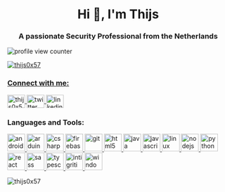 <h1 align="center">Hi 👋, I'm Thijs</h1>
<h3 align="center">A passionate Security Professional from the Netherlands</h3>
<p align="left"> <img src="https://komarev.com/ghpvc/?username=thijs0x57&label=Profile%20views&color=0e75b6&style=flat" alt="profile view counter" />
<p align="left">
    <a href="https://twitter.com/thijs0x57" target="blank"><img src="https://img.shields.io/twitter/follow/thijs0x57?logo=twitter&style=for-the-badge" alt="thijs0x57" />
</p>

<h3 align="left">Connect with me:</h3>
<p align="left">
    <a href="https://dev.to/thijs0x57" target="blank"><img align="center" src="https://cdn.jsdelivr.net/npm/simple-icons@3.0.1/icons/dev-dot-to.svg" alt="thijs0x57" height="30" width="40" />
    </a>
    <a href="https://twitter.com/thijs0x57" target="blank">
        <img align="center" src="https://simpleicons.org/icons/twitter.svg" alt="twitter profile thijs0x57" height="30" width="40" />
    </a>
    <a href="https://linkedin.com/in/thijs-wijnen" target="blank">
        <img align="center" src="https://simpleicons.org/icons/linkedin.svg" alt="linkedin of Thijs" height="30" width="40" />
    </a>
</p>

<h3 align="left">Languages and Tools:</h3>
<p align="left">
    <a href="https://developer.android.com" target="_blank">
        <img src="https://simpleicons.org/icons/androidstudio.svg" alt="android" width="40" height="40" /> </a>
    <a href="https://www.arduino.cc/" target="_blank">
        <img src="https://simpleicons.org/icons/arduino.svg" alt="arduino" width="40" height="40" /> </a>
    <a href="https://www.w3schools.com/cs/" target="_blank">
        <img src="https://simpleicons.org/icons/csharp.svg" alt="csharp" width="40" height="40" /> </a>
    <a href="https://firebase.google.com/" target="_blank">
        <img src="https://simpleicons.org/icons/firebase.svg" alt="firebase" width="40" height="40" /> </a>
    <a href="https://git-scm.com/" target="_blank">
        <img src="https://simpleicons.org/icons/git.svg" alt="git" width="40" height="40" /> </a>
    <a href="https://www.w3.org/html/" target="_blank">
        <img src="https://simpleicons.org/icons/html5.svg" alt="html5" width="40" height="40" /> </a>
    <a href="https://www.java.com" target="_blank">
        <img src="https://simpleicons.org/icons/java.svg" alt="java" width="40" height="40" /> </a>
    <a href="https://developer.mozilla.org/en-US/docs/Web/JavaScript" target="_blank">
        <img src="https://simpleicons.org/icons/javascript.svg" alt="javascript" width="40" height="40" /> </a>
    <a href="https://www.kali.org/" target="_blank">
        <img src="https://simpleicons.org/icons/kalilinux.svg" alt="linux" width="40" height="40" /> </a>
    <a href="https://nodejs.org" target="_blank">
        <img src="https://simpleicons.org/icons/nodedotjs.svg" alt="nodejs" width="40" height="40" /> </a>
    <a href="https://www.python.org" target="_blank">
        <img src="https://simpleicons.org/icons/python.svg" alt="python" width="40" height="40" /> </a>
    <a href="https://reactjs.org/" target="_blank">
        <img src="https://simpleicons.org/icons/react.svg" alt="react" width="40" height="40" /> </a>
    <a href="https://sass-lang.com" target="_blank">
        <img src="https://simpleicons.org/icons/sass.svg" alt="sass" width="40" height="40" /> </a>
    <a href="https://www.typescriptlang.org/" target="_blank">
        <img src="https://simpleicons.org/icons/typescript.svg" alt="typescript" width="40" height="40" /> </a>
    <a href="https://www.intigriti.com" target="_blank">
        <img src="https://simpleicons.org/icons/intigriti.svg" alt="intigriti" width="40" height="40" /> </a>
    <img src="https://simpleicons.org/icons/windowsterminal-009688.svg" alt="windows temrinal" width="40" height="40" /> </a>
    
</p>

<p><img align="center" src="https://github-readme-stats.vercel.app/api/top-langs?username=thijs0x57&show_icons=true&locale=en&layout=compact" alt="thijs0x57" />
</p>

<!--
![LinkedIn_URL](https://img.shields.io/badge/LinkedIn-0A66C2?style=for-the-badge&logo=LinkedIn&logoColor=white&url=https%3A%2F%2Fwww.linkedin.com%2Fin%2Fthijs-wijnen)
![Twitter URL](https://img.shields.io/twitter/url?label=My%20Twitter&style=social&url=https%3A%2F%2Ftwitter.com%2FThijs0x57)
<p>&nbsp;<img align="center" src="https://github-readme-stats.vercel.app/api?username=thijs0x57&show_icons=true&locale=en" alt="thijs0x57" /></p>
-->
